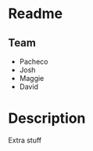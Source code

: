 # Readme
## Team
* Pacheco
* Josh
* Maggie
* David



# Description




Extra stuff




<!-- End of File -->
